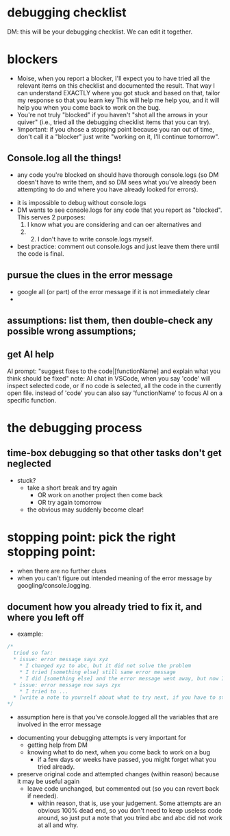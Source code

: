 # debugging checklist
DM: this will be your debugging checklist. We can edit it together.

# blockers
* Moise, when you report a blocker, I'll expect you to have tried all the relevant items on this checklist and documented the result. That way I can understand EXACTLY where you got stuck and based on that, tailor my response so that you learn key This will help me help you, and it will help you when you come back to work on the bug.
* You're not truly "blocked" if you haven't "shot all the arrows in your quiver" (i.e., tried all the debugging checklist items that you can try). 
* !important: if you chose a stopping point because you ran out of time, don't call it a "blocker" just write "working on it, I'll continue tomorrow".

## Console.log all the things!
* any code you're blocked on should have thorough console.logs (so DM doesn't have to write them, and so DM sees what you've already been attempting to do and where you have already looked for errors).
- it is impossible to debug without console.logs
- DM wants to see console.logs for any code that you report as "blocked". This serves 2 purposes: 
  1) I know what you are considering and can oer alternatives and 
  2) 2) I don't have to write console.logs myself.
- best practice: comment out console.logs and just leave them there until the code is final.

## pursue the clues in the error message
* google all (or part) of the error message if it is not immediately clear
* 
## assumptions: list them, then double-check any possible wrong assumptions;

## get AI help
AI prompt: "suggest fixes to the code|[functionName] and explain what you think should be fixed"
note: AI chat in VSCode, when you say 'code' will inspect selected code, or if no code is selected, all the code in the currently open file. instead of 'code' you can also say 'functionName' to focus AI on a specific function.

# the debugging process

## time-box debugging so that other tasks don't get neglected
- stuck? 
  - take a short break and try again
    - OR work on another project then come back
    - OR try again tomorrow
  - the obvious may suddenly become clear!
# stopping point: pick the right stopping point: 
  * when there are no further clues
  * when you can't figure out intended meaning of the error message by googling/console.logging.
## document how you already tried to fix it, and where you left off
- example:
```js
/*
  tried so far:
  * issue: error message says xyz
    * I changed xyz to abc, but it did not solve the problem
    * I tried [something else] still same error message    
    * I did [something else] and the error message went away, but now I get a different error message
  * issue: error message now says zyx
    * I tried to ...
  * [write a note to yourself about what to try next, if you have to stop]
*/
```
* assumption here is that you've console.logged all the variables that are involved in the error message 

- documenting your debugging attempts is very important for
  - getting help from DM
  - knowing what to do next, when you come back to work on a bug
    - if a few days or weeks have passed, you might forget what you tried already.
- preserve original code and attempted changes (within reason) because it may be useful again
  - leave code unchanged, but commented out (so you can revert back if needed).
    - within reason, that is, use your judgement. Some attempts are an obvious 100% dead end, so you don't need to keep useless code around, so just put a note that you tried abc and abc did not work at all and why.

